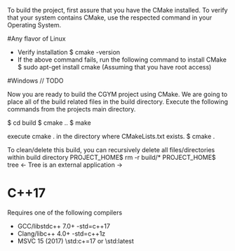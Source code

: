 To build the project, first assure that you have the CMake installed. To verify that your
system contains CMake, use the respected command in your Operating System.

#Any flavor of Linux
* Verify installation
    $ cmake -version
* If the above command fails, run the following command to install CMake
    $ sudo apt-get install cmake
(Assuming that you have root access)

#Windows
// TODO

Now you are ready to build the CGYM project using CMake.
We are going to place all of the build related files in the build directory. Execute the following commands from the projects main directory.

$ cd build
$ cmake ..
$ make

execute cmake . in the directory where CMakeLists.txt exists.
$ cmake .

To clean/delete this build, you can recursively delete all files/directories within build directory
PROJECT_HOME$ rm -r build/*
PROJECT_HOME$ tree      <- Tree is an external application ->

# C++17
Requires one of the following compilers

* GCC/libstdc++ 7.0+ -std=c++17
* Clang/libc++ 4.0+ -std=c++1z
* MSVC 15 (2017) \std:c+=17 or \std:latest